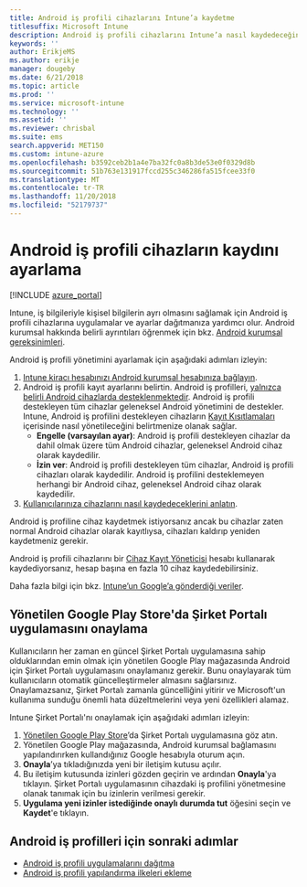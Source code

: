 ```yaml
---
title: Android iş profili cihazlarını Intune’a kaydetme
titlesuffix: Microsoft Intune
description: Android iş profili cihazlarını Intune’a nasıl kaydedeceğinizi öğrenin.
keywords: ''
author: ErikjeMS
ms.author: erikje
manager: dougeby
ms.date: 6/21/2018
ms.topic: article
ms.prod: ''
ms.service: microsoft-intune
ms.technology: ''
ms.assetid: ''
ms.reviewer: chrisbal
ms.suite: ems
search.appverid: MET150
ms.custom: intune-azure
ms.openlocfilehash: b3592ceb2b1a4e7ba32fc0a8b3de53e0f0329d8b
ms.sourcegitcommit: 51b763e131917fccd255c346286fa515fcee33f0
ms.translationtype: MT
ms.contentlocale: tr-TR
ms.lasthandoff: 11/20/2018
ms.locfileid: "52179737"
---
```

# <a name="set-up-enrollment-of-android-work-profile-devices"></a>Android iş profili cihazların kaydını ayarlama

[!INCLUDE [azure_portal](./includes/azure_portal.md)]

Intune, iş bilgileriyle kişisel bilgilerin ayrı olmasını sağlamak için Android iş profili cihazlarına uygulamalar ve ayarlar dağıtmanıza yardımcı olur. Android kurumsal hakkında belirli ayrıntıları öğrenmek için bkz. [Android kurumsal gereksinimleri](https://support.google.com/work/android/answer/6174145?hl=en&ref_topic=6151012).

Android iş profili yönetimini ayarlamak için aşağıdaki adımları izleyin:

1. [Intune kiracı hesabınızı Android kurumsal hesabınıza bağlayın](connect-intune-android-enterprise.md).
2. Android iş profili kayıt ayarlarını belirtin. Android iş profilleri, [yalnızca belirli Android cihazlarda desteklenmektedir](https://support.google.com/work/android/answer/6174145?hl=en&ref_topic=6151012%20style=%22target=new_window%22). Android iş profili destekleyen tüm cihazlar geleneksel Android yönetimini de destekler. Intune, Android iş profilini destekleyen cihazların [Kayıt Kısıtlamaları](enrollment-restrictions-set.md) içerisinde nasıl yönetileceğini belirtmenize olanak sağlar.
    - **Engelle (varsayılan ayar)**: Android iş profili destekleyen cihazlar da dahil olmak üzere tüm Android cihazlar, geleneksel Android cihaz olarak kaydedilir.
    - **İzin ver**: Android iş profili destekleyen tüm cihazlar, Android iş profili cihazları olarak kaydedilir. Android iş profilini desteklemeyen herhangi bir Android cihaz, geleneksel Android cihaz olarak kaydedilir.
3. [Kullanıcılarınıza cihazlarını nasıl kaydedeceklerini anlatın](/intune-user-help/enroll-your-device-in-intune-android).


Android iş profiline cihaz kaydetmek istiyorsanız ancak bu cihazlar zaten normal Android cihazlar olarak kayıtlıysa, cihazları kaldırıp yeniden kaydetmeniz gerekir.

Android iş profili cihazlarını bir [Cihaz Kayıt Yöneticisi](device-enrollment-manager-enroll.md) hesabı kullanarak kaydediyorsanız, hesap başına en fazla 10 cihaz kaydedebilirsiniz.

Daha fazla bilgi için bkz. [Intune’un Google’a gönderdiği veriler](data-intune-sends-to-google.md).

## <a name="approve-the-company-portal-app-in-the-managed-google-play-store"></a>Yönetilen Google Play Store'da Şirket Portalı uygulamasını onaylama

Kullanıcıların her zaman en güncel Şirket Portalı uygulamasına sahip olduklarından emin olmak için yönetilen Google Play mağazasında Android için Şirket Portalı uygulamasını onaylamanız gerekir. Bunu onaylayarak tüm kullanıcıların otomatik güncelleştirmeler almasını sağlarsınız. Onaylamazsanız, Şirket Portalı zamanla güncelliğini yitirir ve Microsoft'un kullanıma sunduğu önemli hata düzeltmelerini veya yeni özellikleri alamaz.

Intune Şirket Portalı'nı onaylamak için aşağıdaki adımları izleyin:

1.  [Yönetilen Google Play Store](https://play.google.com/work/apps/details?id=com.microsoft.windowsintune.companyportal)’da Şirket Portalı uygulamasına göz atın.
2.  Yönetilen Google Play mağazasında, Android kurumsal bağlamasını yapılandırırken kullandığınız Google hesabıyla oturum açın.
3.  **Onayla**’ya tıkladığınızda yeni bir iletişim kutusu açılır.
4.  Bu iletişim kutusunda izinleri gözden geçirin ve ardından **Onayla**'ya tıklayın. Şirket Portalı uygulamasının cihazdaki iş profilini yönetmesine olanak tanımak için bu izinlerin verilmesi gerekir.
5.  **Uygulama yeni izinler istediğinde onaylı durumda tut** öğesini seçin ve **Kaydet**'e tıklayın.

## <a name="next-steps-for-android-work-profiles"></a>Android iş profilleri için sonraki adımlar
- [Android iş profili uygulamalarını dağıtma](apps-add-android-for-work.md)
- [Android iş profili yapılandırma ilkeleri ekleme](device-profiles.md)
